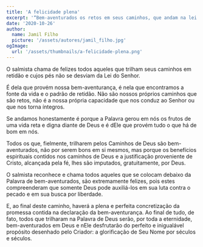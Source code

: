 ```yaml
---
title: 'A felicidade plena'
excerpt: '“Bem-aventurados os retos em seus caminhos, que andam na lei do Senhor” – Salmos 119.1'
date: '2020-10-26'
author:
  name: Jamil Filho
  picture: '/assets/autores/jamil_filho.jpg'
ogImage:
  url: '/assets/thumbnails/a-felicidade-plena.png'
---
```


O salmista chama de felizes todos aqueles que trilham seus caminhos em retidão e cujos pés não se desviam da Lei do Senhor.

É dela que provém nossa bem-aventurança, é nela que encontramos a fonte da vida e o padrão de retidão. Não são nossos próprios caminhos que são retos, não é a nossa própria capacidade que nos conduz ao Senhor ou que nos torna íntegros.

Se andamos honestamente é porque a Palavra gerou em nós os frutos de uma vida reta e digna diante de Deus e é dEle que provém tudo o que há de bom em nós.

Todos os que, fielmente, trilharem pelos Caminhos de Deus são bem-aventurados, não por serem bons em si mesmos, mas porque os benefícios espirituais contidos nos caminhos de Deus e a justificação proveniente de Cristo, alcançada pela fé, lhes são imputados, gratuitamente, por Deus.

O salmista reconhece e chama todos aqueles que se colocam debaixo da Palavra de bem-aventurados, são extremamente felizes, pois estes compreenderam que somente Deus pode auxiliá-los em sua luta contra o pecado e em sua busca por liberdade.

E, ao final deste caminho, haverá a plena e perfeita concretização da promessa contida na declaração da bem-aventurança. Ao final de tudo, de fato, todos que trilharam na Palavra de Deus serão, por toda a eternidade, bem-aventurados em Deus e nEle desfrutarão do perfeito e inigualável propósito desenhado pelo Criador: a glorificação de Seu Nome por séculos e séculos.